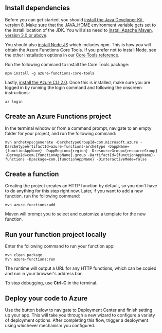 ## Install dependencies

Before you can get started, you should [install the Java Developer Kit, version 8](https://go.microsoft.com/fwlink/?linkid=2016706). Make sure that the JAVA_HOME environment variable gets set to the install location of the JDK. You will also need to [install Apache Maven, version 3.0 or above](https://go.microsoft.com/fwlink/?linkid=2016384).

You should also [install Node.JS](https://go.microsoft.com/fwlink/?linkid=2016195) which includes npm. This is how you will obtain the Azure Functions Core Tools. If you prefer not to install Node, see the other installation options in our [Core Tools reference](https://go.microsoft.com/fwlink/?linkid=2016192).

Run the following command to install the Core Tools package:

```
npm install -g azure-functions-core-tools
```

Lastly, [install the Azure CLI 2.0](https://go.microsoft.com/fwlink/?linkid=2016701). Once this is installed, make sure you are logged in by running the login command and following the onscreen instructions:

```
az login
```

## Create an Azure Functions project

In the terminal window or from a command prompt, navigate to an empty folder for your project, and run the following command:

```
mvn archetype:generate -DarchetypeGroupId=com.microsoft.azure -DarchetypeArtifactId=azure-functions-archetype -DappName={functionAppName} -DappRegion={region} -DresourceGroup={resourceGroup} -DgroupId=com.{functionAppName}.group -DartifactId={functionAppName}-functions -Dpackage=com.{functionAppName} -DinteractiveMode=false
```

## Create a function

Creating the project creates an HTTP function by default, so you don't have to do anything for this step right now. Later, if you want to add a new function, run the following command:

```
mvn azure-functions:add
```

Maven will prompt you to select and customize a template for the new function.

## Run your function project locally

Enter the following command to run your function app:

```
mvn clean package 
mvn azure-functions:run
```

The runtime will output a URL for any HTTP functions, which can be copied and run in your browser's address bar.

To stop debugging, use **Ctrl-C** in the terminal.

## Deploy your code to Azure

Use the button below to navigate to Deployment Center and finish setting up your app. This will take you through a new wizard to configure a variety of deployment options. After completing this flow, trigger a deployment using whichever mechanism you configured.